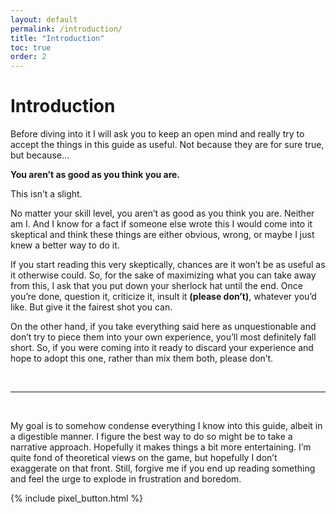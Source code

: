 ```yaml
---
layout: default
permalink: /introduction/
title: "Introduction"
toc: true
order: 2
---
```


# Introduction

Before diving into it I will ask you to keep an open mind and really try to accept the things in this guide as useful. Not because they are for sure true, but because…

**You aren’t as good as you think you are.**

This isn’t a slight. 

No matter your skill level, you aren’t as good as you think you are. Neither am I. And I know for a fact if someone else wrote this I would come into it skeptical and think these things are either obvious, wrong, or maybe I just knew a better way to do it. 

If you start reading this very skeptically, chances are it won’t be as useful as it otherwise could. So, for the sake of maximizing what you can take away from this, I ask that you put down your sherlock hat until the end. Once you’re done, question it, criticize it, insult it **(please don’t)**, whatever you’d like. But give it the fairest shot you can. 

On the other hand, if you take everything said here as unquestionable and don’t try to piece them into your own experience, you’ll most definitely fall short. So, if you were coming into it ready to discard your experience and hope to adopt this one, rather than mix them both, please don’t. 

<br>

---

<br>

My goal is to somehow condense everything I know into this guide, albeit in a digestible manner. I figure the best way to do so might be to take a narrative approach. Hopefully it makes things a bit more entertaining. 
I’m quite fond of theoretical views on the game, but hopefully I don’t exaggerate on that front. Still, forgive me if you end up reading something and feel the urge to explode in frustration and boredom.



{% include pixel_button.html %}